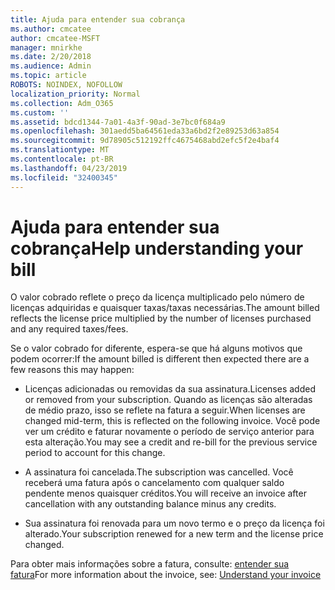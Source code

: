 ```yaml
---
title: Ajuda para entender sua cobrança
ms.author: cmcatee
author: cmcatee-MSFT
manager: mnirkhe
ms.date: 2/20/2018
ms.audience: Admin
ms.topic: article
ROBOTS: NOINDEX, NOFOLLOW
localization_priority: Normal
ms.collection: Adm_O365
ms.custom: ''
ms.assetid: bdcd1344-7a01-4a3f-90ad-3e7bc0f684a9
ms.openlocfilehash: 301aedd5ba64561eda33a6bd2f2e89253d63a854
ms.sourcegitcommit: 9d78905c512192ffc4675468abd2efc5f2e4baf4
ms.translationtype: MT
ms.contentlocale: pt-BR
ms.lasthandoff: 04/23/2019
ms.locfileid: "32400345"
---
```

# <a name="help-understanding-your-bill"></a><span data-ttu-id="c6a6b-102">Ajuda para entender sua cobrança</span><span class="sxs-lookup"><span data-stu-id="c6a6b-102">Help understanding your bill</span></span>

<span data-ttu-id="c6a6b-103">O valor cobrado reflete o preço da licença multiplicado pelo número de licenças adquiridas e quaisquer taxas/taxas necessárias.</span><span class="sxs-lookup"><span data-stu-id="c6a6b-103">The amount billed reflects the license price multiplied by the number of licenses purchased and any required taxes/fees.</span></span>
  
<span data-ttu-id="c6a6b-104">Se o valor cobrado for diferente, espera-se que há alguns motivos que podem ocorrer:</span><span class="sxs-lookup"><span data-stu-id="c6a6b-104">If the amount billed is different then expected there are a few reasons this may happen:</span></span>
  
- <span data-ttu-id="c6a6b-105">Licenças adicionadas ou removidas da sua assinatura.</span><span class="sxs-lookup"><span data-stu-id="c6a6b-105">Licenses added or removed from your subscription.</span></span> <span data-ttu-id="c6a6b-106">Quando as licenças são alteradas de médio prazo, isso se reflete na fatura a seguir.</span><span class="sxs-lookup"><span data-stu-id="c6a6b-106">When licenses are changed mid-term, this is reflected on the following invoice.</span></span> <span data-ttu-id="c6a6b-107">Você pode ver um crédito e faturar novamente o período de serviço anterior para esta alteração.</span><span class="sxs-lookup"><span data-stu-id="c6a6b-107">You may see a credit and re-bill for the previous service period to account for this change.</span></span>
    
- <span data-ttu-id="c6a6b-108">A assinatura foi cancelada.</span><span class="sxs-lookup"><span data-stu-id="c6a6b-108">The subscription was cancelled.</span></span> <span data-ttu-id="c6a6b-109">Você receberá uma fatura após o cancelamento com qualquer saldo pendente menos quaisquer créditos.</span><span class="sxs-lookup"><span data-stu-id="c6a6b-109">You will receive an invoice after cancellation with any outstanding balance minus any credits.</span></span>
    
- <span data-ttu-id="c6a6b-110">Sua assinatura foi renovada para um novo termo e o preço da licença foi alterado.</span><span class="sxs-lookup"><span data-stu-id="c6a6b-110">Your subscription renewed for a new term and the license price changed.</span></span>
    
<span data-ttu-id="c6a6b-111">Para obter mais informações sobre a fatura, consulte: [entender sua fatura](https://support.office.com/article/0724b428-fb59-4962-8c37-6674166d7507)</span><span class="sxs-lookup"><span data-stu-id="c6a6b-111">For more information about the invoice, see: [Understand your invoice](https://support.office.com/article/0724b428-fb59-4962-8c37-6674166d7507)</span></span>
  

